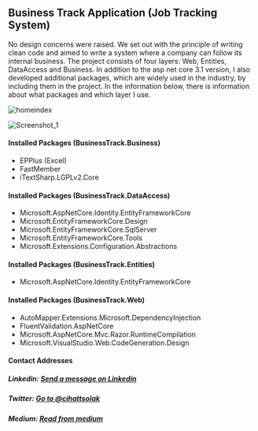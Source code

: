 ## Business Track Application (Job Tracking System)

No design concerns were raised. We set out with the principle of writing clean code and aimed to write a system where a company can follow its internal business. The project consists of four layers: Web, Entities, DataAccess and Business. In addition to the asp net core 3.1 version, I also developed additional packages, which are widely used in the industry, by including them in the project. In the information below, there is information about what packages and which layer I use.

![homeindex](https://user-images.githubusercontent.com/54249736/92272472-44ae6e80-eef2-11ea-8734-7ebba954a87c.png)

![Screenshot_1](https://user-images.githubusercontent.com/54249736/92272644-98b95300-eef2-11ea-9c7a-db68cbeb26b5.png)

#### Installed Packages (BusinessTrack.Business)
 * EPPlus (Excel)
 * FastMember
 * iTextSharp.LGPLv2.Core
 
#### Installed Packages (BusinessTrack.DataAccess)
 * Microsoft.AspNetCore.Identity.EntityFrameworkCore
 * Microsoft.EntityFrameworkCore.Design
 * Microsoft.EntityFrameworkCore.SqlServer
 * Microsoft.EntityFrameworkCore.Tools
 * Microsoft.Extensions.Configuration.Abstractions

#### Installed Packages (BusinessTrack.Entities)
 * Microsoft.AspNetCore.Identity.EntityFrameworkCore
  
 #### Installed Packages (BusinessTrack.Web)
 * AutoMapper.Extensions.Microsoft.DependencyInjection
 * FluentValidation.AspNetCore
 * Microsoft.AspNetCore.Mvc.Razor.RuntimeCompilation
 * Microsoft.VisualStudio.Web.CodeGeneration.Design

#### Contact Addresses
##### Linkedin: [Send a message on Linkedin](https://www.linkedin.com/in/cihatsolak/)
##### Twitter: [Go to @cihattsolak](https://twitter.com/cihattsolak)
##### Medium: [Read from medium](https://cihatsolak.medium.com/)

